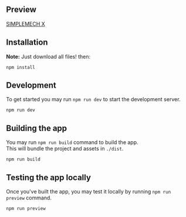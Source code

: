## Preview

[SIMPLEMECH X](https://sprightly-sprite-987e18.netlify.app/)


## Installation

**Note:** Just download all files! then:

```shell
npm install
```

## Development

To get started you may run `npm run dev` to start the development server.

```shell
npm run dev
```

## Building the app

You may run `npm run build` command to build the app.  
This will bundle the project and assets in `./dist`.

```shell
npm run build
```

## Testing the app locally

Once you've built the app, you may test it locally by running `npm run preview` command.

```shell
npm run preview
```
